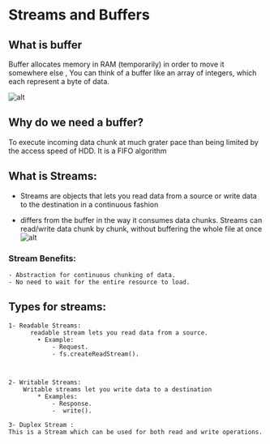 # Streams and Buffers   
## What is buffer
Buffer allocates memory in RAM (temporarily) in order to move it somewhere else , You can think of a buffer like an array of integers, which each represent a byte of data.

![alt](https://i.ibb.co/4K956ty/Screenshot-from-2019-07-29-15-34-46.png)

## Why do we need a buffer?

To execute incoming data chunk at much grater pace than being limited by the access speed of HDD. It is a FIFO algorithm


## What is Streams:
  * Streams are objects that lets you read data from a source or write data to the destination in a continuous fashion

   * differs from the buffer in the way it consumes data chunks. Streams can read/write data chunk by chunk, without buffering the whole file at once
 ![alt](https://i.ibb.co/mGxFwVh/Screenshot-from-2019-07-29-15-39-43.png)



### Stream Benefits:
    - Abstraction for continuous chunking of data.
    - No need to wait for the entire resource to load.



## Types for streams:
    1- Readable Streams:
          readable stream lets you read data from a source.
            ‣ Example: 
                - Request.
                - fs.createReadStream().



    2- Writable Streams: 
        Writable streams let you write data to a destination
            * Examples:
                - Response.
                -  write().

    3- Duplex Stream :
    This is a Stream which can be used for both read and write operations.
